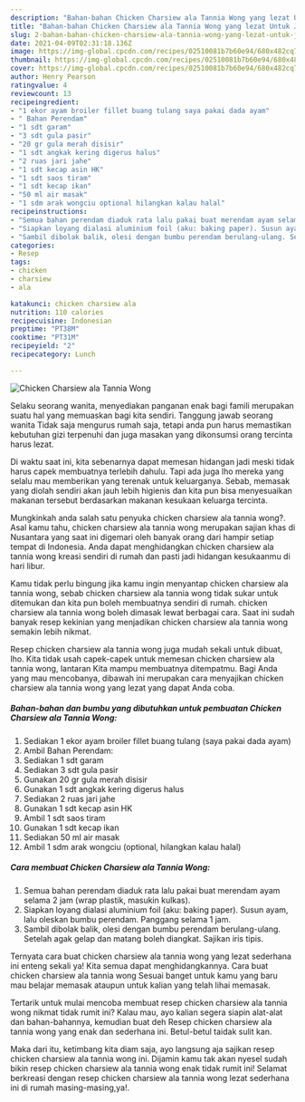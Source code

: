 ```yaml
---
description: "Bahan-bahan Chicken Charsiew ala Tannia Wong yang lezat Untuk Jualan"
title: "Bahan-bahan Chicken Charsiew ala Tannia Wong yang lezat Untuk Jualan"
slug: 2-bahan-bahan-chicken-charsiew-ala-tannia-wong-yang-lezat-untuk-jualan
date: 2021-04-09T02:31:18.136Z
image: https://img-global.cpcdn.com/recipes/02510081b7b60e94/680x482cq70/chicken-charsiew-ala-tannia-wong-foto-resep-utama.jpg
thumbnail: https://img-global.cpcdn.com/recipes/02510081b7b60e94/680x482cq70/chicken-charsiew-ala-tannia-wong-foto-resep-utama.jpg
cover: https://img-global.cpcdn.com/recipes/02510081b7b60e94/680x482cq70/chicken-charsiew-ala-tannia-wong-foto-resep-utama.jpg
author: Henry Pearson
ratingvalue: 4
reviewcount: 13
recipeingredient:
- "1 ekor ayam broiler fillet buang tulang saya pakai dada ayam"
- " Bahan Perendam"
- "1 sdt garam"
- "3 sdt gula pasir"
- "20 gr gula merah disisir"
- "1 sdt angkak kering digerus halus"
- "2 ruas jari jahe"
- "1 sdt kecap asin HK"
- "1 sdt saos tiram"
- "1 sdt kecap ikan"
- "50 ml air masak"
- "1 sdm arak wongciu optional hilangkan kalau halal"
recipeinstructions:
- "Semua bahan perendam diaduk rata lalu pakai buat merendam ayam selama 2 jam (wrap plastik, masukin kulkas)."
- "Siapkan loyang dialasi aluminium foil (aku: baking paper). Susun ayam, lalu oleskan bumbu perendam. Panggang selama 1 jam."
- "Sambil dibolak balik, olesi dengan bumbu perendam berulang-ulang. Setelah agak gelap dan matang boleh diangkat. Sajikan iris tipis."
categories:
- Resep
tags:
- chicken
- charsiew
- ala

katakunci: chicken charsiew ala 
nutrition: 110 calories
recipecuisine: Indonesian
preptime: "PT38M"
cooktime: "PT31M"
recipeyield: "2"
recipecategory: Lunch

---
```



![Chicken Charsiew ala Tannia Wong](https://img-global.cpcdn.com/recipes/02510081b7b60e94/680x482cq70/chicken-charsiew-ala-tannia-wong-foto-resep-utama.jpg)

Selaku seorang wanita, menyediakan panganan enak bagi famili merupakan suatu hal yang memuaskan bagi kita sendiri. Tanggung jawab seorang  wanita Tidak saja mengurus rumah saja, tetapi anda pun harus memastikan kebutuhan gizi terpenuhi dan juga masakan yang dikonsumsi orang tercinta harus lezat.

Di waktu  saat ini, kita sebenarnya dapat memesan hidangan jadi meski tidak harus capek membuatnya terlebih dahulu. Tapi ada juga lho mereka yang selalu mau memberikan yang terenak untuk keluarganya. Sebab, memasak yang diolah sendiri akan jauh lebih higienis dan kita pun bisa menyesuaikan makanan tersebut berdasarkan makanan kesukaan keluarga tercinta. 



Mungkinkah anda salah satu penyuka chicken charsiew ala tannia wong?. Asal kamu tahu, chicken charsiew ala tannia wong merupakan sajian khas di Nusantara yang saat ini digemari oleh banyak orang dari hampir setiap tempat di Indonesia. Anda dapat menghidangkan chicken charsiew ala tannia wong kreasi sendiri di rumah dan pasti jadi hidangan kesukaanmu di hari libur.

Kamu tidak perlu bingung jika kamu ingin menyantap chicken charsiew ala tannia wong, sebab chicken charsiew ala tannia wong tidak sukar untuk ditemukan dan kita pun boleh membuatnya sendiri di rumah. chicken charsiew ala tannia wong boleh dimasak lewat berbagai cara. Saat ini sudah banyak resep kekinian yang menjadikan chicken charsiew ala tannia wong semakin lebih nikmat.

Resep chicken charsiew ala tannia wong juga mudah sekali untuk dibuat, lho. Kita tidak usah capek-capek untuk memesan chicken charsiew ala tannia wong, lantaran Kita mampu membuatnya ditempatmu. Bagi Anda yang mau mencobanya, dibawah ini merupakan cara menyajikan chicken charsiew ala tannia wong yang lezat yang dapat Anda coba.

<!--inarticleads1-->

##### Bahan-bahan dan bumbu yang dibutuhkan untuk pembuatan Chicken Charsiew ala Tannia Wong:

1. Sediakan 1 ekor ayam broiler fillet buang tulang (saya pakai dada ayam)
1. Ambil  Bahan Perendam:
1. Sediakan 1 sdt garam
1. Sediakan 3 sdt gula pasir
1. Gunakan 20 gr gula merah disisir
1. Gunakan 1 sdt angkak kering digerus halus
1. Sediakan 2 ruas jari jahe
1. Gunakan 1 sdt kecap asin HK
1. Ambil 1 sdt saos tiram
1. Gunakan 1 sdt kecap ikan
1. Sediakan 50 ml air masak
1. Ambil 1 sdm arak wongciu (optional, hilangkan kalau halal)




<!--inarticleads2-->

##### Cara membuat Chicken Charsiew ala Tannia Wong:

1. Semua bahan perendam diaduk rata lalu pakai buat merendam ayam selama 2 jam (wrap plastik, masukin kulkas).
1. Siapkan loyang dialasi aluminium foil (aku: baking paper). Susun ayam, lalu oleskan bumbu perendam. Panggang selama 1 jam.
1. Sambil dibolak balik, olesi dengan bumbu perendam berulang-ulang. Setelah agak gelap dan matang boleh diangkat. Sajikan iris tipis.




Ternyata cara buat chicken charsiew ala tannia wong yang lezat sederhana ini enteng sekali ya! Kita semua dapat menghidangkannya. Cara buat chicken charsiew ala tannia wong Sesuai banget untuk kamu yang baru mau belajar memasak ataupun untuk kalian yang telah lihai memasak.

Tertarik untuk mulai mencoba membuat resep chicken charsiew ala tannia wong nikmat tidak rumit ini? Kalau mau, ayo kalian segera siapin alat-alat dan bahan-bahannya, kemudian buat deh Resep chicken charsiew ala tannia wong yang enak dan sederhana ini. Betul-betul taidak sulit kan. 

Maka dari itu, ketimbang kita diam saja, ayo langsung aja sajikan resep chicken charsiew ala tannia wong ini. Dijamin kamu tak akan nyesel sudah bikin resep chicken charsiew ala tannia wong enak tidak rumit ini! Selamat berkreasi dengan resep chicken charsiew ala tannia wong lezat sederhana ini di rumah masing-masing,ya!.

